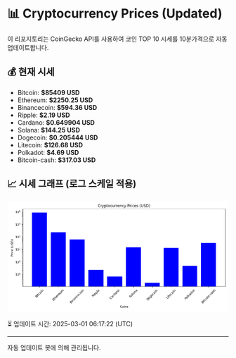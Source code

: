 
# 📊 Cryptocurrency Prices (Updated)

이 리포지토리는 CoinGecko API를 사용하여 코인 TOP 10 시세를 10분가격으로 자동 업데이트합니다.

## 💰 현재 시세
- Bitcoin: **$85409 USD**
- Ethereum: **$2250.25 USD**
- Binancecoin: **$594.36 USD**
- Ripple: **$2.19 USD**
- Cardano: **$0.649904 USD**
- Solana: **$144.25 USD**
- Dogecoin: **$0.205444 USD**
- Litecoin: **$126.68 USD**
- Polkadot: **$4.69 USD**
- Bitcoin-cash: **$317.03 USD**

## 📈 시세 그래프 (로그 스케일 적용)
![Crypto Prices](crypto_prices.png)

⏳ 업데이트 시간: 2025-03-01 06:17:22 (UTC)

---
자동 업데이트 봇에 의해 관리됩니다.
